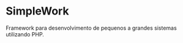 <h1>SimpleWork</h1>
<p>Framework para desenvolvimento de pequenos a grandes sistemas utilizando PHP.</p>
